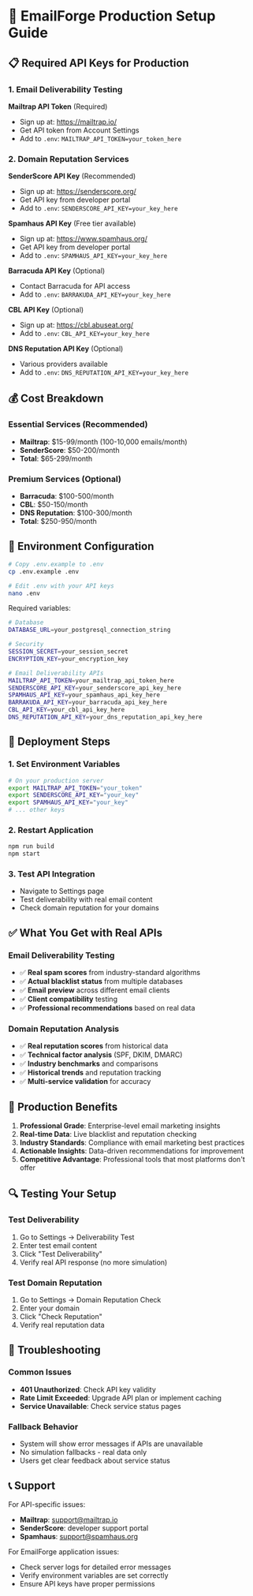 # 🚀 EmailForge Production Setup Guide

## 📋 Required API Keys for Production

### 1. Email Deliverability Testing
**Mailtrap API Token** (Required)
- Sign up at: https://mailtrap.io/
- Get API token from Account Settings
- Add to `.env`: `MAILTRAP_API_TOKEN=your_token_here`

### 2. Domain Reputation Services
**SenderScore API Key** (Recommended)
- Sign up at: https://senderscore.org/
- Get API key from developer portal
- Add to `.env`: `SENDERSCORE_API_KEY=your_key_here`

**Spamhaus API Key** (Free tier available)
- Sign up at: https://www.spamhaus.org/
- Get API key from developer portal
- Add to `.env`: `SPAMHAUS_API_KEY=your_key_here`

**Barracuda API Key** (Optional)
- Contact Barracuda for API access
- Add to `.env`: `BARRAKUDA_API_KEY=your_key_here`

**CBL API Key** (Optional)
- Sign up at: https://cbl.abuseat.org/
- Add to `.env`: `CBL_API_KEY=your_key_here`

**DNS Reputation API Key** (Optional)
- Various providers available
- Add to `.env`: `DNS_REPUTATION_API_KEY=your_key_here`

## 💰 Cost Breakdown

### Essential Services (Recommended)
- **Mailtrap**: $15-99/month (100-10,000 emails/month)
- **SenderScore**: $50-200/month
- **Total**: $65-299/month

### Premium Services (Optional)
- **Barracuda**: $100-500/month
- **CBL**: $50-150/month
- **DNS Reputation**: $100-300/month
- **Total**: $250-950/month

## 🔧 Environment Configuration

```bash
# Copy .env.example to .env
cp .env.example .env

# Edit .env with your API keys
nano .env
```

Required variables:
```bash
# Database
DATABASE_URL=your_postgresql_connection_string

# Security
SESSION_SECRET=your_session_secret
ENCRYPTION_KEY=your_encryption_key

# Email Deliverability APIs
MAILTRAP_API_TOKEN=your_mailtrap_api_token_here
SENDERSCORE_API_KEY=your_senderscore_api_key_here
SPAMHAUS_API_KEY=your_spamhaus_api_key_here
BARRAKUDA_API_KEY=your_barracuda_api_key_here
CBL_API_KEY=your_cbl_api_key_here
DNS_REPUTATION_API_KEY=your_dns_reputation_api_key_here
```

## 🚀 Deployment Steps

### 1. Set Environment Variables
```bash
# On your production server
export MAILTRAP_API_TOKEN="your_token"
export SENDERSCORE_API_KEY="your_key"
export SPAMHAUS_API_KEY="your_key"
# ... other keys
```

### 2. Restart Application
```bash
npm run build
npm start
```

### 3. Test API Integration
- Navigate to Settings page
- Test deliverability with real email content
- Check domain reputation for your domains

## ✅ What You Get with Real APIs

### Email Deliverability Testing
- ✅ **Real spam scores** from industry-standard algorithms
- ✅ **Actual blacklist status** from multiple databases
- ✅ **Email preview** across different email clients
- ✅ **Client compatibility** testing
- ✅ **Professional recommendations** based on real data

### Domain Reputation Analysis
- ✅ **Real reputation scores** from historical data
- ✅ **Technical factor analysis** (SPF, DKIM, DMARC)
- ✅ **Industry benchmarks** and comparisons
- ✅ **Historical trends** and reputation tracking
- ✅ **Multi-service validation** for accuracy

## 🎯 Production Benefits

1. **Professional Grade**: Enterprise-level email marketing insights
2. **Real-time Data**: Live blacklist and reputation checking
3. **Industry Standards**: Compliance with email marketing best practices
4. **Actionable Insights**: Data-driven recommendations for improvement
5. **Competitive Advantage**: Professional tools that most platforms don't offer

## 🔍 Testing Your Setup

### Test Deliverability
1. Go to Settings → Deliverability Test
2. Enter test email content
3. Click "Test Deliverability"
4. Verify real API response (no more simulation)

### Test Domain Reputation
1. Go to Settings → Domain Reputation Check
2. Enter your domain
3. Click "Check Reputation"
4. Verify real reputation data

## 🚨 Troubleshooting

### Common Issues
- **401 Unauthorized**: Check API key validity
- **Rate Limit Exceeded**: Upgrade API plan or implement caching
- **Service Unavailable**: Check service status pages

### Fallback Behavior
- System will show error messages if APIs are unavailable
- No simulation fallbacks - real data only
- Users get clear feedback about service status

## 📞 Support

For API-specific issues:
- **Mailtrap**: support@mailtrap.io
- **SenderScore**: developer support portal
- **Spamhaus**: support@spamhaus.org

For EmailForge application issues:
- Check server logs for detailed error messages
- Verify environment variables are set correctly
- Ensure API keys have proper permissions
